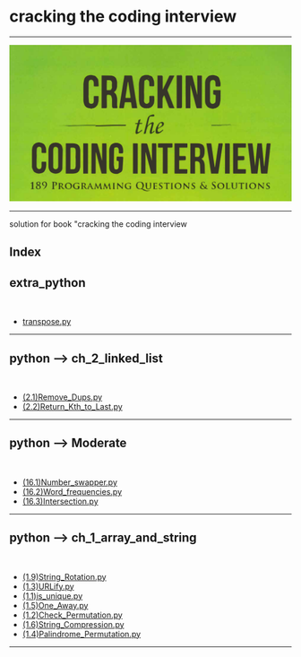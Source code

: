 <p text-align="center"><h1>cracking the coding interview</h1></p><hr/><center><img src="img/img.png" alt="image" /></center><hr/>solution for book "cracking the coding interview<h2> Index </h2><h2>extra_python</h2><br/><ul> <li><a href=" transpose.py" >transpose.py</a></li></ul><hr/><h2>python --> ch_2_linked_list</h2><br/><ul> <li><a href=" (2.1)Remove_Dups.py" >(2.1)Remove_Dups.py</a></li> <li><a href=" (2.2)Return_Kth_to_Last.py" >(2.2)Return_Kth_to_Last.py</a></li></ul><hr/><h2>python --> Moderate</h2><br/><ul> <li><a href=" (16.1)Number_swapper.py" >(16.1)Number_swapper.py</a></li> <li><a href=" (16.2)Word_frequencies.py" >(16.2)Word_frequencies.py</a></li> <li><a href=" (16.3)Intersection.py" >(16.3)Intersection.py</a></li></ul><hr/><h2>python --> ch_1_array_and_string</h2><br/><ul> <li><a href=" (1.9)String_Rotation.py" >(1.9)String_Rotation.py</a></li> <li><a href=" (1.3)URLify.py" >(1.3)URLify.py</a></li> <li><a href=" (1.1)is_unique.py" >(1.1)is_unique.py</a></li> <li><a href=" (1.5)One_Away.py" >(1.5)One_Away.py</a></li> <li><a href=" (1.2)Check_Permutation.py" >(1.2)Check_Permutation.py</a></li> <li><a href=" (1.6)String_Compression.py" >(1.6)String_Compression.py</a></li> <li><a href=" (1.4)Palindrome_Permutation.py" >(1.4)Palindrome_Permutation.py</a></li></ul><hr/>